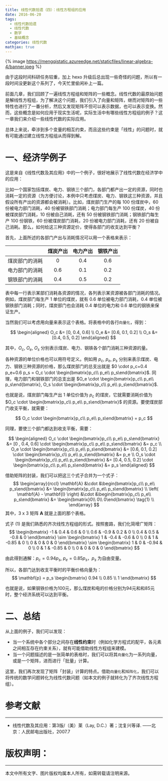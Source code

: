 ```yaml
---
title: 线性代数拾遗（四）：线性方程组的应用
date: 2016-06-20
tags:
  - 线性代数拾遗
  - 线性代数
  - 数学
  - 基础概念
categories: 线性代数
mathjax: true
---
```


{% image https://mengqistatic.azureedge.net/staticfiles/linear-algebra-4/banner.jpeg %}

由于这段时间科研任务较重，加上 hexo 升级后总出现一些奇怪的问题，所以有一段时间没更新这个系列了，今天忙里偷闲补上一篇。

前面几章，我们回顾了一遍线性方程组和矩阵的一些概念。线性代数的最原始问题是解线性方程组，为了解决这个问题，我们引入了向量和矩阵，继而对矩阵的一些特性也进行了一番分析，然后又发现矩阵不但可以表示数据，也可以表示变换。然而，这些概念是如何应用于现实生活呢，实际生活中有哪些线性方程组的例子？这一章我们来介绍一些线性代数的实际应用。

总体上来说，牵涉到多个变量的相互约束，而且这些约束是「线性」的问题时，就有可能通过建立线性方程组从而得到解。

# 一、经济学例子
这是来自《线性代数及其应用》中的一个例子，很好地展示了线性代数在经济学中的应用：

比如一个国家包括煤炭、电力、钢铁三个部门，各部门都产出一定的资源，同时也消耗一定的资源（为方便讨论，本例中只考虑煤炭、电力、钢铁这三种资源，并且假设所有产出的资源都会被消耗）。比如，煤炭部门生产的每 100 份煤炭中，60 份被电力部门消耗，40 份被钢铁部门消耗；电力部门每生产 100 份煤炭，40 份被煤炭部门消耗，10 份被自己消耗，还有 50 份被钢铁部门消耗；钢铁部门每生产 100 份钢铁，60 份被煤炭部门消耗，20 份被电力部门消耗，还有 20 份被自己消耗。那么，如何给这三种资源定价，使得各部门的收支达到平衡？

<!-- more -->

首先，上面所述的各部门产出与消耗情况可以用一个表格来表示：

|            | 煤炭产出|电力产出|钢铁产出|
|-----------:|:------:|:-----:|:-----:|
|煤炭部门的消耗| 0      | 0.4   |0.6    |
|电力部门的消耗|0.6     | 0.1   |0.2    |
|钢铁部门的消耗|0.4     | 0.5   |0.2    |

表中每一行表示某部们消耗各资源的情况，各列表示某资源被各部门消耗的情况。例如，煤炭部门每生产 1 单位的煤炭，就有 0.6 单位被电力部门消耗，0.4 单位被钢铁部门消耗；同时，煤炭部门也会消耗 0.4 单位的电力和 0.6 单位的钢铁来保证生产。

当然我们可以考虑用向量来表示这个表格。将表格中的各行`向量化`，得到：

$$
\begin{aligned}
O_c &= [0, 0.4, 0.6] \\
O_e &= [0.6, 0.1, 0.2] \\
O_s &= [0.4, 0.5, 0.2]
\end{aligned}
$$

其中，$O_c$, $O_e$, $O_s$ 分别表示煤炭、电力、钢铁各个部门消耗三种资源的量。

各种资源的单位价格也可以用符号定义。例如用 $p_c$, $p_e$, $p_s$ 分别来表示煤炭、电力、钢铁三种资源的价格，那么煤炭部门的总支出就是 $0 \cdot p_c+0.4 p_e+0.6 p_s = O_c \cdot \begin{bmatrix}p_c\\ p_e\\ p_s\end{bmatrix}$. 同理，电力部门和钢铁部门的总支出是 $O_e \cdot \begin{bmatrix}p_c\\ p_e\\ p_s\end{bmatrix}, O_s \cdot \begin{bmatrix}p_c\\ p_e\\ p_s\end{bmatrix}$. 

也就是说，煤炭部门每生产出 1 单位价值为 $p_c$ 的煤炭，它就需要消耗价值为 $O_c \cdot \begin{bmatrix}p_c\\ p_e\\ p_s\end{bmatrix}$ 的资源。要使煤炭部门收支平衡，就需要：

$$
O_c \cdot \begin{bmatrix}p_c\\ p_e\\ p_s\end{bmatrix} = p_c
$$

同理，要使三个部门都达到收支平衡，需要：

$$
\begin{aligned}
O_c \cdot \begin{bmatrix}p_c\\ p_e\\ p_s\end{bmatrix} &= [0  , 0.4, 0.6] \cdot \begin{bmatrix}p_c\\ p_e\\ p_s\end{bmatrix} &= p_c \\
O_e \cdot \begin{bmatrix}p_c\\ p_e\\ p_s\end{bmatrix} &= [0.6, 0.1, 0.2] \cdot \begin{bmatrix}p_c\\ p_e\\ p_s\end{bmatrix} &= p_e \\
O_s \cdot \begin{bmatrix}p_c\\ p_e\\ p_s\end{bmatrix} &= [0.4, 0.5, 0.2] \cdot \begin{bmatrix}p_c\\ p_e\\ p_s\end{bmatrix} &= p_s
\end{aligned}
$$

借助矩阵的封装，我们可以把这三个式子合并为一个式子：
$$
\begin{array}{rccl}
\mathbf{A} &\cdot &\begin{bmatrix}p_c\\ p_e\\ p_s\end{bmatrix} &= \begin{bmatrix}p_c\\ p_e\\ p_s\end{bmatrix} \\
\left( \mathbf{A} - \mathbf{I} \right) &\cdot &\begin{bmatrix}p_c\\ p_e\\ p_s\end{bmatrix} &= \begin{bmatrix}0\\ 0\\ 0\end{bmatrix} \tag{1} \\
\end{array}
$$
其中，3 x 3 矩阵 $\mathbf{A}$ 就是上面的那个表格。

式子 (1) 是我们熟悉的齐次线性方程组的形式。按照套路，我们化简增广矩阵：
$$
\begin{bmatrix}
-1 & 0.4 & 0.6 & 0 \\
0.6 & -0.9 & 0.2 & 0 \\
0.4 & 0.5 & -0.8 & 0
\end{bmatrix}
\sim
\begin{bmatrix}
1 & -0.4 & -0.6 & 0 \\
0 & 1 & -0.85 & 0 \\
0 & 0 & 0 & 0
\end{bmatrix}
\sim
\begin{bmatrix}
1 & 0 & -0.94 & 0 \\
0 & 1 & -0.85 & 0 \\
0 & 0 & 0 & 0
\end{bmatrix}
$$

由此得到通解：$p_c = 0.94 p_s$, $p_e = 0.85 p_s$，$p_s$ 为自由变量。

所以，各部门达到收支平衡时的平衡价格向量为：
$$
\mathbf{p} = p_s
\begin{bmatrix}
0.94 \\
0.85 \\
1
\end{bmatrix}
$$

也就是说，如果钢铁价格为100元，那么煤炭和电的价格分别为94元和和85元时，整个经济系统可以达到平衡。

# 二、总结
从上面的例子，我们可以发现：

- 当一个系统中各个部分之间存在**线性约束**时（例如化学方程式的配平，各元素之间相互存在约束关系），就有可能借助线性方程组来建模。
- 当一个问题描述的是一张简单的表格时，我们可以将其`向量化`为一系列向量，或是一个矩阵，进而进行「批量」计算。

这里，我们再次发现了矩阵「封装」计算的特点。借助`向量化`和`矩阵化`，我们可以将传统的数学问题转化为线性代数问题（如本文的例子就转化为了齐次线性方程组）。

# 参考文献
---
- 线性代数及其应用：第3版/（美）莱（Lay, D.C.）著；沈复兴等译. ——北京：人民邮电出版社，2007.7

# 版权声明：
---
本文中所有文字、图片版权均属本人所有，如需转载请注明来源。
